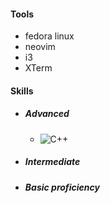 #### Tools
- fedora linux
- neovim
- i3
- XTerm

#### Skills
- ##### Advanced
  - ![C++](https://img.shields.io/badge/C%2B%2B-00599C?style=for-the-badge&logo=c%2B%2B&logoColor=white)
- ##### Intermediate
- ##### Basic proficiency
